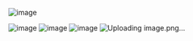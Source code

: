 ![image](https://github.com/user-attachments/assets/3f8bedb6-0b39-4a11-8303-6e455315b21f)

![image](https://github.com/user-attachments/assets/98b1ef22-d6fb-4593-9d26-68f5d79adcfc)
![image](https://github.com/user-attachments/assets/2376926d-745e-4d6b-b45b-c05032bd0bd2)
![image](https://github.com/user-attachments/assets/761abaf9-2e7d-469a-b02d-906f5b59decb)
![Uploading image.png…]()





